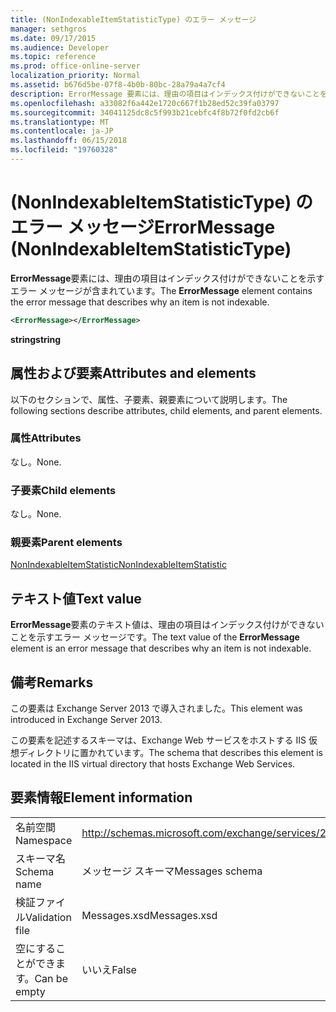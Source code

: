 ```yaml
---
title: (NonIndexableItemStatisticType) のエラー メッセージ
manager: sethgros
ms.date: 09/17/2015
ms.audience: Developer
ms.topic: reference
ms.prod: office-online-server
localization_priority: Normal
ms.assetid: b676d5be-07f8-4b0b-80bc-28a79a4a7cf4
description: ErrorMessage 要素には、理由の項目はインデックス付けができないことを示すエラー メッセージが含まれています。
ms.openlocfilehash: a33082f6a442e1720c667f1b28ed52c39fa03797
ms.sourcegitcommit: 34041125dc8c5f993b21cebfc4f8b72f0fd2cb6f
ms.translationtype: MT
ms.contentlocale: ja-JP
ms.lasthandoff: 06/15/2018
ms.locfileid: "19760328"
---
```

# <a name="errormessage-nonindexableitemstatistictype"></a><span data-ttu-id="d5b5c-103">(NonIndexableItemStatisticType) のエラー メッセージ</span><span class="sxs-lookup"><span data-stu-id="d5b5c-103">ErrorMessage (NonIndexableItemStatisticType)</span></span>

<span data-ttu-id="d5b5c-104">**ErrorMessage**要素には、理由の項目はインデックス付けができないことを示すエラー メッセージが含まれています。</span><span class="sxs-lookup"><span data-stu-id="d5b5c-104">The **ErrorMessage** element contains the error message that describes why an item is not indexable.</span></span> 
  
```XML
<ErrorMessage></ErrorMessage>
```

 <span data-ttu-id="d5b5c-105">**string**</span><span class="sxs-lookup"><span data-stu-id="d5b5c-105">**string**</span></span>
## <a name="attributes-and-elements"></a><span data-ttu-id="d5b5c-106">属性および要素</span><span class="sxs-lookup"><span data-stu-id="d5b5c-106">Attributes and elements</span></span>

<span data-ttu-id="d5b5c-107">以下のセクションで、属性、子要素、親要素について説明します。</span><span class="sxs-lookup"><span data-stu-id="d5b5c-107">The following sections describe attributes, child elements, and parent elements.</span></span>
  
### <a name="attributes"></a><span data-ttu-id="d5b5c-108">属性</span><span class="sxs-lookup"><span data-stu-id="d5b5c-108">Attributes</span></span>

<span data-ttu-id="d5b5c-109">なし。</span><span class="sxs-lookup"><span data-stu-id="d5b5c-109">None.</span></span>
  
### <a name="child-elements"></a><span data-ttu-id="d5b5c-110">子要素</span><span class="sxs-lookup"><span data-stu-id="d5b5c-110">Child elements</span></span>

<span data-ttu-id="d5b5c-111">なし。</span><span class="sxs-lookup"><span data-stu-id="d5b5c-111">None.</span></span>
  
### <a name="parent-elements"></a><span data-ttu-id="d5b5c-112">親要素</span><span class="sxs-lookup"><span data-stu-id="d5b5c-112">Parent elements</span></span>

[<span data-ttu-id="d5b5c-113">NonIndexableItemStatistic</span><span class="sxs-lookup"><span data-stu-id="d5b5c-113">NonIndexableItemStatistic</span></span>](nonindexableitemstatistic.md)
  
## <a name="text-value"></a><span data-ttu-id="d5b5c-114">テキスト値</span><span class="sxs-lookup"><span data-stu-id="d5b5c-114">Text value</span></span>

<span data-ttu-id="d5b5c-115">**ErrorMessage**要素のテキスト値は、理由の項目はインデックス付けができないことを示すエラー メッセージです。</span><span class="sxs-lookup"><span data-stu-id="d5b5c-115">The text value of the **ErrorMessage** element is an error message that describes why an item is not indexable.</span></span> 
  
## <a name="remarks"></a><span data-ttu-id="d5b5c-116">備考</span><span class="sxs-lookup"><span data-stu-id="d5b5c-116">Remarks</span></span>

<span data-ttu-id="d5b5c-117">この要素は Exchange Server 2013 で導入されました。</span><span class="sxs-lookup"><span data-stu-id="d5b5c-117">This element was introduced in Exchange Server 2013.</span></span>
  
<span data-ttu-id="d5b5c-118">この要素を記述するスキーマは、Exchange Web サービスをホストする IIS 仮想ディレクトリに置かれています。</span><span class="sxs-lookup"><span data-stu-id="d5b5c-118">The schema that describes this element is located in the IIS virtual directory that hosts Exchange Web Services.</span></span>
  
## <a name="element-information"></a><span data-ttu-id="d5b5c-119">要素情報</span><span class="sxs-lookup"><span data-stu-id="d5b5c-119">Element information</span></span>

|||
|:-----|:-----|
|<span data-ttu-id="d5b5c-120">名前空間</span><span class="sxs-lookup"><span data-stu-id="d5b5c-120">Namespace</span></span>  <br/> |http://schemas.microsoft.com/exchange/services/2006/messages  <br/> |
|<span data-ttu-id="d5b5c-121">スキーマ名</span><span class="sxs-lookup"><span data-stu-id="d5b5c-121">Schema name</span></span>  <br/> |<span data-ttu-id="d5b5c-122">メッセージ スキーマ</span><span class="sxs-lookup"><span data-stu-id="d5b5c-122">Messages schema</span></span>  <br/> |
|<span data-ttu-id="d5b5c-123">検証ファイル</span><span class="sxs-lookup"><span data-stu-id="d5b5c-123">Validation file</span></span>  <br/> |<span data-ttu-id="d5b5c-124">Messages.xsd</span><span class="sxs-lookup"><span data-stu-id="d5b5c-124">Messages.xsd</span></span>  <br/> |
|<span data-ttu-id="d5b5c-125">空にすることができます。</span><span class="sxs-lookup"><span data-stu-id="d5b5c-125">Can be empty</span></span>  <br/> |<span data-ttu-id="d5b5c-126">いいえ</span><span class="sxs-lookup"><span data-stu-id="d5b5c-126">False</span></span>  <br/> |
   

